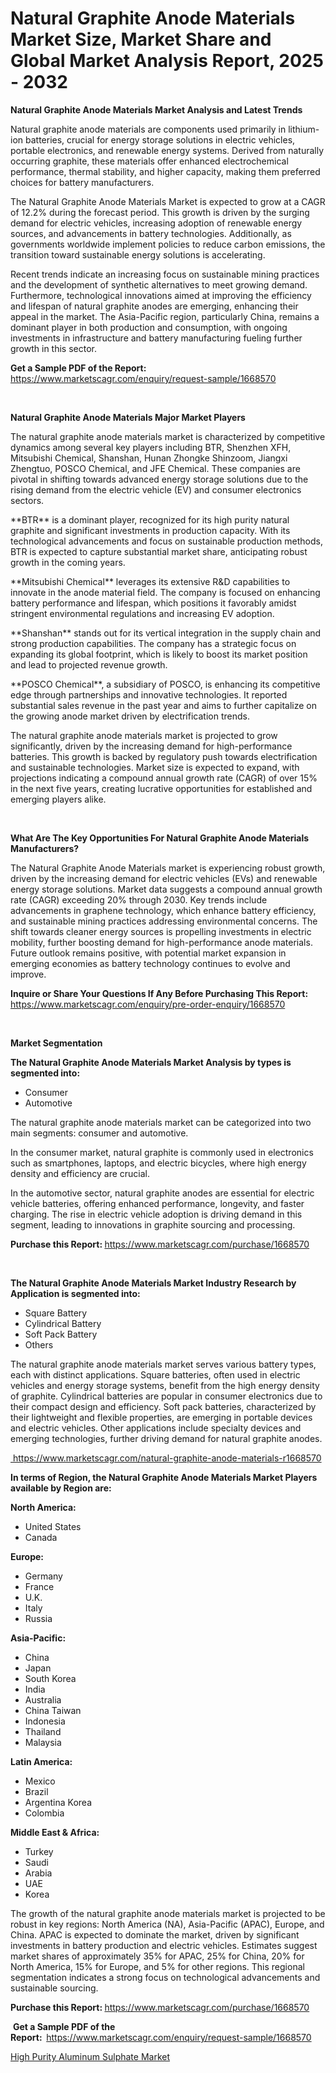 <p><h1>Natural Graphite Anode Materials Market Size, Market Share and Global Market Analysis Report, 2025 - 2032</h1></p><p><strong>Natural Graphite Anode Materials Market Analysis and Latest Trends</strong></p>
<p><p>Natural graphite anode materials are components used primarily in lithium-ion batteries, crucial for energy storage solutions in electric vehicles, portable electronics, and renewable energy systems. Derived from naturally occurring graphite, these materials offer enhanced electrochemical performance, thermal stability, and higher capacity, making them preferred choices for battery manufacturers.</p><p>The Natural Graphite Anode Materials Market is expected to grow at a CAGR of 12.2% during the forecast period. This growth is driven by the surging demand for electric vehicles, increasing adoption of renewable energy sources, and advancements in battery technologies. Additionally, as governments worldwide implement policies to reduce carbon emissions, the transition toward sustainable energy solutions is accelerating.</p><p>Recent trends indicate an increasing focus on sustainable mining practices and the development of synthetic alternatives to meet growing demand. Furthermore, technological innovations aimed at improving the efficiency and lifespan of natural graphite anodes are emerging, enhancing their appeal in the market. The Asia-Pacific region, particularly China, remains a dominant player in both production and consumption, with ongoing investments in infrastructure and battery manufacturing fueling further growth in this sector.</p></p>
<p><strong>Get a Sample PDF of the Report:&nbsp;</strong> <a href="https://www.marketscagr.com/enquiry/request-sample/1668570?utm_campaign=1868&utm_medium=2&utm_source=Github&utm_content=ia&utm_term=05022025&utm_id=natural-graphite-anode-materials">https://www.marketscagr.com/enquiry/request-sample/1668570</a></p>
<p>&nbsp;</p>
<p><strong>Natural Graphite Anode Materials Major Market Players</strong></p>
<p><p>The natural graphite anode materials market is characterized by competitive dynamics among several key players including BTR, Shenzhen XFH, Mitsubishi Chemical, Shanshan, Hunan Zhongke Shinzoom, Jiangxi Zhengtuo, POSCO Chemical, and JFE Chemical. These companies are pivotal in shifting towards advanced energy storage solutions due to the rising demand from the electric vehicle (EV) and consumer electronics sectors.</p><p>**BTR** is a dominant player, recognized for its high purity natural graphite and significant investments in production capacity. With its technological advancements and focus on sustainable production methods, BTR is expected to capture substantial market share, anticipating robust growth in the coming years.</p><p>**Mitsubishi Chemical** leverages its extensive R&D capabilities to innovate in the anode material field. The company is focused on enhancing battery performance and lifespan, which positions it favorably amidst stringent environmental regulations and increasing EV adoption.</p><p>**Shanshan** stands out for its vertical integration in the supply chain and strong production capabilities. The company has a strategic focus on expanding its global footprint, which is likely to boost its market position and lead to projected revenue growth.</p><p>**POSCO Chemical**, a subsidiary of POSCO, is enhancing its competitive edge through partnerships and innovative technologies. It reported substantial sales revenue in the past year and aims to further capitalize on the growing anode market driven by electrification trends.</p><p>The natural graphite anode materials market is projected to grow significantly, driven by the increasing demand for high-performance batteries. This growth is backed by regulatory push towards electrification and sustainable technologies. Market size is expected to expand, with projections indicating a compound annual growth rate (CAGR) of over 15% in the next five years, creating lucrative opportunities for established and emerging players alike.</p></p>
<p>&nbsp;</p>
<p><strong>What Are The Key Opportunities For Natural Graphite Anode Materials Manufacturers?</strong></p>
<p><p>The Natural Graphite Anode Materials market is experiencing robust growth, driven by the increasing demand for electric vehicles (EVs) and renewable energy storage solutions. Market data suggests a compound annual growth rate (CAGR) exceeding 20% through 2030. Key trends include advancements in graphene technology, which enhance battery efficiency, and sustainable mining practices addressing environmental concerns. The shift towards cleaner energy sources is propelling investments in electric mobility, further boosting demand for high-performance anode materials. Future outlook remains positive, with potential market expansion in emerging economies as battery technology continues to evolve and improve.</p></p>
<p><strong>Inquire or Share Your Questions If Any Before Purchasing This Report:</strong> <a href="https://www.marketscagr.com/enquiry/pre-order-enquiry/1668570?utm_campaign=1868&utm_medium=2&utm_source=Github&utm_content=ia&utm_term=05022025&utm_id=natural-graphite-anode-materials">https://www.marketscagr.com/enquiry/pre-order-enquiry/1668570</a></p>
<p>&nbsp;</p>
<p><strong>Market Segmentation</strong></p>
<p><strong>The Natural Graphite Anode Materials Market Analysis by types is segmented into:</strong></p>
<p><ul><li>Consumer</li><li>Automotive</li></ul></p>
<p><p>The natural graphite anode materials market can be categorized into two main segments: consumer and automotive. </p><p>In the consumer market, natural graphite is commonly used in electronics such as smartphones, laptops, and electric bicycles, where high energy density and efficiency are crucial. </p><p>In the automotive sector, natural graphite anodes are essential for electric vehicle batteries, offering enhanced performance, longevity, and faster charging. The rise in electric vehicle adoption is driving demand in this segment, leading to innovations in graphite sourcing and processing.</p></p>
<p><strong>Purchase this Report:&nbsp;</strong><a href="https://www.marketscagr.com/purchase/1668570?utm_campaign=1868&utm_medium=2&utm_source=Github&utm_content=ia&utm_term=05022025&utm_id=natural-graphite-anode-materials">https://www.marketscagr.com/purchase/1668570</a></p>
<p>&nbsp;</p>
<p><strong>The Natural Graphite Anode Materials Market Industry Research by Application is segmented into:</strong></p>
<p><ul><li>Square Battery</li><li>Cylindrical Battery</li><li>Soft Pack Battery</li><li>Others</li></ul></p>
<p><p>The natural graphite anode materials market serves various battery types, each with distinct applications. Square batteries, often used in electric vehicles and energy storage systems, benefit from the high energy density of graphite. Cylindrical batteries are popular in consumer electronics due to their compact design and efficiency. Soft pack batteries, characterized by their lightweight and flexible properties, are emerging in portable devices and electric vehicles. Other applications include specialty devices and emerging technologies, further driving demand for natural graphite anodes.</p></p>
<p><a href="https://www.marketscagr.com/natural-graphite-anode-materials-r1668570?utm_campaign=1868&utm_medium=2&utm_source=Github&utm_content=ia&utm_term=05022025&utm_id=natural-graphite-anode-materials">&nbsp;https://www.marketscagr.com/natural-graphite-anode-materials-r1668570</a></p>
<p><strong>In terms of Region, the Natural Graphite Anode Materials Market Players available by Region are:</strong></p>
<p>
    <p> <strong> North America: </strong>
        <ul>
            <li>United States</li>
            <li>Canada</li>
        </ul>
        </p> 
    <p> <strong> Europe: </strong>
        <ul>
            <li>Germany</li>
            <li>France</li>
            <li>U.K.</li>
            <li>Italy</li>
            <li>Russia</li>
        </ul>
        </p> 
    <p> <strong> Asia-Pacific: </strong>
        <ul>
            <li>China</li>
            <li>Japan</li>
            <li>South Korea</li>
            <li>India</li>
            <li>Australia</li>
            <li>China Taiwan</li>
            <li>Indonesia</li>
            <li>Thailand</li>
            <li>Malaysia</li>
        </ul>
        </p> 
    <p> <strong> Latin America: </strong>
        <ul>
            <li>Mexico</li>
            <li>Brazil</li>
            <li>Argentina Korea</li>
            <li>Colombia</li>
        </ul>
        </p> 
    <p> <strong> Middle East & Africa: </strong>
        <ul>
            <li>Turkey</li>
            <li>Saudi</li>
            <li>Arabia</li>
            <li>UAE</li>
            <li>Korea</li>
        </ul>
    </p>
    </p>
<p><p>The growth of the natural graphite anode materials market is projected to be robust in key regions: North America (NA), Asia-Pacific (APAC), Europe, and China. APAC is expected to dominate the market, driven by significant investments in battery production and electric vehicles. Estimates suggest market shares of approximately 35% for APAC, 25% for China, 20% for North America, 15% for Europe, and 5% for other regions. This regional segmentation indicates a strong focus on technological advancements and sustainable sourcing.</p></p>
<p><strong>Purchase this Report: </strong><a href="https://www.marketscagr.com/purchase/1668570?utm_campaign=1868&utm_medium=2&utm_source=Github&utm_content=ia&utm_term=05022025&utm_id=natural-graphite-anode-materials">https://www.marketscagr.com/purchase/1668570</a></p>
<p>&nbsp;<strong>Get a Sample PDF of the Report:&nbsp;&nbsp;</strong><a href="https://www.marketscagr.com/enquiry/request-sample/1668570?utm_campaign=1868&utm_medium=2&utm_source=Github&utm_content=ia&utm_term=05022025&utm_id=natural-graphite-anode-materials">https://www.marketscagr.com/enquiry/request-sample/1668570</a></p>
<p><strong></strong></p>
<p><p><a href="https://github.com/Krish2023na/Market-Research-Report-List-7/blob/main/high-purity-aluminum-sulphate-market.md?utm_campaign=1868&utm_medium=2&utm_source=Github&utm_content=ia&utm_term=05022025&utm_id=natural-graphite-anode-materials">High Purity Aluminum Sulphate Market</a></p></p>